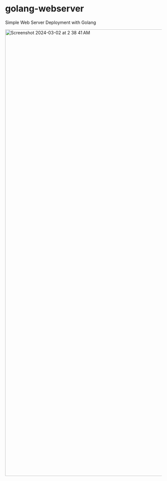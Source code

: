 # golang-webserver
Simple Web Server Deployment with Golang


<img width="1438" alt="Screenshot 2024-03-02 at 2 38 41 AM" src="https://github.com/csarat424/golang-webserver/assets/22951307/404fc424-874e-4e4a-87b5-b3616810fa4a">
